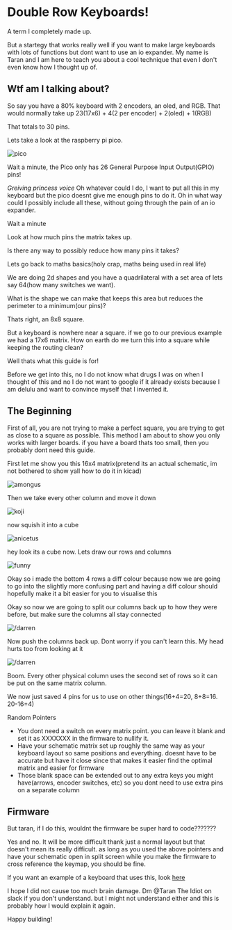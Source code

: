 # Double Row Keyboards!
A term I completely made up.

But a startegy that works really well if you want to make large keyboards with lots of functions but dont want to use an io expander.
My name is Taran and I am here to teach you about a cool technique that even I don't even know how I thought up of.

## Wtf am I talking about?
So say you have a 80% keyboard with 2 encoders, an oled, and RGB. That would normally take up 23(17x6) + 4(2 per encoder) + 2(oled) + 1(RGB)

That totals to 30 pins.

Lets take a look at the raspberry pi pico.

![pico](/app/assets/images/pico-pinout.svg)

Wait a minute, the Pico only has 26 General Purpose Input Output(GPIO) pins!

*Greiving princess voice* Oh whatever could I do, I want to put all this in my keyboard but the pico doesnt give me enough pins to do it. Oh in what way could I possibly include all these, without going through the pain of an io expander.

Wait a minute

Look at how much pins the matrix takes up.

Is there any way to possibly reduce how many pins it takes?

Lets go back to maths basics(holy crap, maths being used in real life)

We are doing 2d shapes and you have a quadrilateral with a set area of lets say 64(how many switches we want).

What is the shape we can make that keeps this area but reduces the perimeter to a minimum(our pins)?

Thats right, an 8x8 square.

But a keyboard is nowhere near a square. if we go to our previous example we had a 17x6 matrix. How on earth do we turn this into a square while keeping the routing clean?

Well thats what this guide is for!

Before we get into this, no I do not know what drugs I was on when I thought of this and no I do not want to google if it already exists because I am delulu and want to convince myself that I invented it.

## The Beginning
First of all, you are not trying to make a perfect square, you are trying to get as close to a square as possible. This method I am about to show you only works with larger boards. if you have a board thats too small, then you probably dont need this guide.

First let me show you this 16x4 matrix(pretend its an actual schematic, im not bothered to show yall how to do it in kicad)

![amongus](/app/assets/images/drm.png)

Then we take every other column and move it down

![koji](/app/assets/images/drm1.png)

now squish it into a cube

![anicetus](/app/assets/images/drm2.png)

hey look its a cube now. Lets draw our rows and columns

![funny](/app/assets/images/drm3.png)

Okay so i made the bottom 4 rows a diff colour because now we are going to go into the slightly more confusing part and having a diff colour should hopefully make it a bit easier for you to visualise this

Okay so now we are going to split our columns back up to how they were before, but make sure the columns all stay connected

![/darren](/app/assets/images/drm4.png)

Now push the columns back up. Dont worry if you can't learn this. My head hurts too from looking at it

![/darren](/app/assets/images/drm5.png)

Boom. Every other physical column uses the second set of rows so it can be put on the same matrix column.

We now just saved 4 pins for us to use on other things(16+4=20, 8+8=16. 20-16=4)

Random Pointers

 - You dont need a switch on every matrix point. you can leave it blank and set it as XXXXXXX in the firmware to nullify it.
 - Have your schematic matrix set up roughly the same way as your keyboard layout so same positions and everything. doesnt have to be accurate but have it close since that makes it easier find the optimal matrix and easier for firmware
 - Those blank space can be extended out to any extra keys you might have(arrows, encoder switches, etc) so you dont need to use extra pins on a separate column

## Firmware
But taran, if I do this, wouldnt the firmware be super hard to code???????

Yes and no. It will be more difficult thank just a normal layout but that doesn't mean its really difficult. as long as you used the above pointers and have your schematic open in split screen while you make the firmware to cross reference the keymap, you should be fine.

If you want an example of a keyboard that uses this, look [here](https://github.com/Overlord-Runt/runtboard)

I hope I did not cause too much brain damage. Dm @Taran The Idiot on slack if you don't understand. but I might not understand either and this is probably how I would explain it again.

Happy building!
